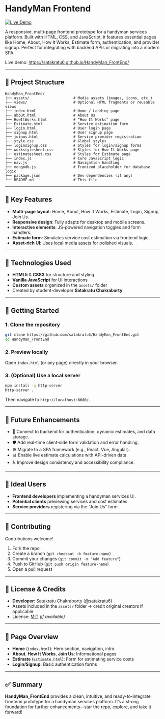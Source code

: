 
# HandyMan Frontend

[![Live Demo](https://img.shields.io/badge/demo-online-green.svg)](https://satakratu6.github.io/HandyMan_FrontEnd/)

A responsive, multi-page frontend prototype for a handyman services platform. Built with HTML, CSS, and JavaScript, it features essential pages like Home, About, How It Works, Estimate form, authentication, and provider signup. Perfect for integrating with backend APIs or migrating into a modern SPA.

Live demo: https://satakratu6.github.io/HandyMan_FrontEnd/

---

## 📂 Project Structure

```
HandyMan_FrontEnd/
├── assets/                    # Media assets (images, icons, etc.)
├── views/                     # Optional HTML fragments or reusable views
├── index.html                 # Home / Landing page
├── about.html                 # About Us
├── HowItWorks.html            # “How It Works” page
├── Estimate.html              # Service estimation form
├── login.html                 # User login page
├── signup.html                # User signup page
├── joinus.html                # Service provider registration
├── style.css                  # Global styles
├── loginsignup.css            # Styles for login/signup forms
├── workstylesheet.css         # Styles for How It Works page
├── estimatesheet.css          # Styles for Estimate page
├── index.js                   # Core JavaScript logic
├── nav.js                     # Navigation handling
├── mongodb.js                 # Frontend placeholder for database logic
├── package.json               # Dev dependencies (if any)
└── README.md                  # This file
```

---

## 🚀 Key Features

- **Multi-page layout**: Home, About, How It Works, Estimate, Login, Signup, Join Us.
- **Responsive design**: Fully adapts for desktop and mobile screens.
- **Interactive elements**: JS-powered navigation toggles and form handlers.
- **Estimate form**: Simulates service cost estimation via frontend logic.
- **Asset-rich UI**: Uses local media assets for polished visuals.

---

## 🧰 Technologies Used

- **HTML5** & **CSS3** for structure and styling  
- **Vanilla JavaScript** for UI interactions  
- **Custom assets** organized in the `assets/` folder  
- Created by student-developer **Satakratu Chakraborty**

---

## 🔧 Getting Started

### 1. Clone the repository

```bash
git clone https://github.com/satakratu6/HandyMan_FrontEnd.git
cd HandyMan_FrontEnd
```

### 2. Preview locally

Open `index.html` (or any page) directly in your browser.

### 3. (Optional) Use a local server

```bash
npm install -g http-server
http-server .
```

Then navigate to `http://localhost:8080/`.

---

## 🔮 Future Enhancements

- 🔗 Connect to backend for authentication, dynamic estimates, and data storage.
- 🛡️ Add real-time client-side form validation and error handling.
- ⚙️ Migrate to a SPA framework (e.g., React, Vue, Angular).
- 📊 Enable live estimate calculations with API-driven data.
- ♿ Improve design consistency and accessibility compliance.

---

## 🎯 Ideal Users

- **Frontend developers** implementing a handyman services UI.
- **Potential clients** previewing services and cost estimates.
- **Service providers** registering via the “Join Us” form.

---

## 👥 Contributing

Contributions welcome!  
1. Fork the repo  
2. Create a branch (`git checkout -b feature-name`)  
3. Commit your changes (`git commit -m "Add feature"`)  
4. Push to GitHub (`git push origin feature-name`)  
5. Open a pull request

---

## 📜 License & Credits

- **Developer**: Satakratu Chakraborty ([@satakratu6](https://github.com/satakratu6))  
- Assets included in the `assets/` folder → credit original creators if applicable  
- License: [MIT](LICENSE) *(if available)*

---

## 👀 Page Overview

- **Home** (`index.html`): Hero section, navigation, intro  
- **About**, **How It Works**, **Join Us**: Informational pages  
- **Estimate** (`Estimate.html`): Form for estimating service costs  
- **Login/Signup**: Basic authentication forms

---

## ✅ Summary

**HandyMan_FrontEnd** provides a clean, intuitive, and ready-to-integrate frontend prototype for a handyman services platform. It’s a strong foundation for further enhancements—star the repo, explore, and take it forward!
